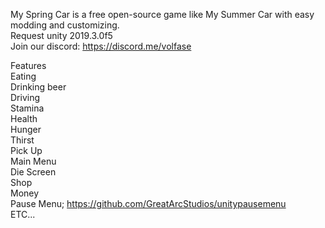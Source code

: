 My Spring Car is a free open-source game like My Summer Car with easy modding and customizing.  
Request unity 2019.3.0f5   
Join our discord: https://discord.me/volfase  

Features  
Eating  
Drinking beer  
Driving  
Stamina  
Health   
Hunger  
Thirst  
Pick Up  
Main Menu  
Die Screen  
Shop  
Money  
Pause Menu; https://github.com/GreatArcStudios/unitypausemenu  
ETC...  

